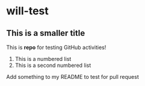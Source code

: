 # will-test
## This is a smaller title
This is **repo** for testing GitHub activities!

1. This is a numbered list
2. This is a second numbered list

Add something to my README to test for pull request
